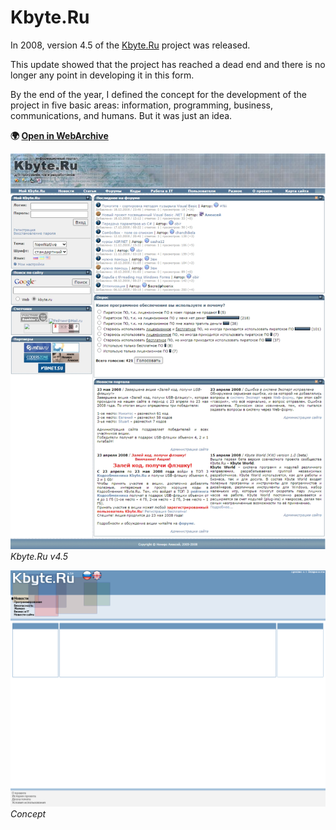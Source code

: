# Kbyte.Ru

In 2008, version 4.5 of the [Kbyte.Ru](../../2006/assets/kbyte.md) project was released.

This update showed that the project has reached a dead end and there is no longer any point in developing it in this form.

By the end of the year, I defined the concept for the development of the project in five basic areas: information, programming, business, communications, and humans.
But it was just an idea.

**:earth_africa: [Open in WebArchive](https://web.archive.org/web/20081219044655/http://kbyte.ru)**

![Kbyte.Ru v4.5](kbyte.png)
*Kbyte.Ru v4.5*

![Kbyte.Ru v5.0 concept](kbyte_concept.png)
*Concept*
